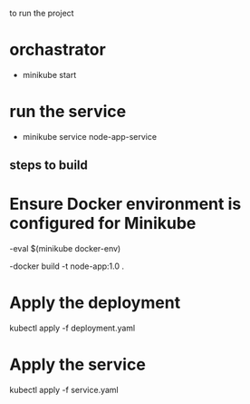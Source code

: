 to run the project
# orchastrator  
- minikube start
  
# run the service
- minikube service node-app-service

## steps to build
# Ensure Docker environment is configured for Minikube
-eval $(minikube docker-env)

-docker build -t node-app:1.0 .

# Apply the deployment
kubectl apply -f deployment.yaml

# Apply the service
kubectl apply -f service.yaml



